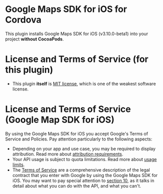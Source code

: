 # Google Maps SDK for iOS for Cordova

This plugin installs Google Maps SDK for iOS (v3.10.0-beta1) into your project **without CocoaPods**.

# License and Terms of Service (for this plugin)

* This plugin **itself** is [MIT license](./LICENSE.md), which is one of the weakest software license.

# License and Terms of Service (Google Map SDK for iOS)

By using the Google Maps SDK for iOS you accept Google's Terms of Service and
Policies. Pay attention particularly to the following aspects:

*   Depending on your app and use case, you may be required to display
    attribution. Read more about [attribution requirements](https://developers.google.com/maps/documentation/ios-sdk/intro#attribution_requirements).
*   Your API usage is subject to quota limitations. Read more about [usage
    limits](https://developers.google.com/maps/pricing-and-plans/).
*   The [Terms of Service](https://developers.google.com/maps/terms) are a
    comprehensive description of the legal contract that you enter with Google
    by using the Google Maps SDK for iOS. You may want to pay special attention
    to [section 10](https://developers.google.com/maps/terms#10-license-restrictions), as it
    talks in detail about what you can do with the API, and what you can't.
